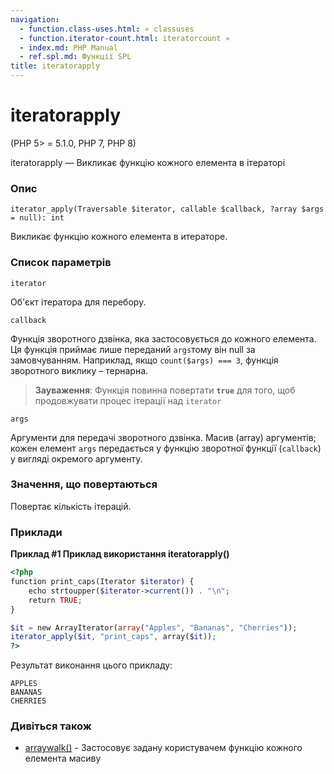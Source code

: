 ```yaml
---
navigation:
  - function.class-uses.html: « classuses
  - function.iterator-count.html: iteratorcount »
  - index.md: PHP Manual
  - ref.spl.md: Функції SPL
title: iteratorapply
---
```

# iteratorapply

(PHP 5> = 5.1.0, PHP 7, PHP 8)

iteratorapply — Викликає функцію кожного елемента в ітераторі

### Опис

```methodsynopsis
iterator_apply(Traversable $iterator, callable $callback, ?array $args = null): int
```

Викликає функцію кожного елемента в итераторе.

### Список параметрів

`iterator`

Об'єкт ітератора для перебору.

`callback`

Функція зворотного дзвінка, яка застосовується до кожного елемента. Ця функція приймає лише переданий `args`тому він null за замовчуванням. Наприклад, якщо `count($args) === 3`, функція зворотного виклику – тернарна.

> **Зауваження**: Функція повинна повертати **`true`** для того, щоб продовжувати процес ітерації над `iterator`

`args`

Аргументи для передачі зворотного дзвінка. Масив (array) аргументів; кожен елемент `args` передається у функцію зворотної функції (`callback`) у вигляді окремого аргументу.

### Значення, що повертаються

Повертає кількість ітерацій.

### Приклади

**Приклад #1 Приклад використання **iteratorapply()****

```php
<?php
function print_caps(Iterator $iterator) {
    echo strtoupper($iterator->current()) . "\n";
    return TRUE;
}

$it = new ArrayIterator(array("Apples", "Bananas", "Cherries"));
iterator_apply($it, "print_caps", array($it));
?>
```

Результат виконання цього прикладу:

```
APPLES
BANANAS
CHERRIES
```

### Дивіться також

-   [arraywalk()](function.array-walk.html) - Застосовує задану користувачем функцію кожного елемента масиву
